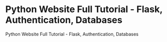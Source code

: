 # Python Website Full Tutorial - Flask, Authentication, Databases
 Python Website Full Tutorial - Flask, Authentication, Databases
